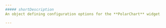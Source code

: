 ```yaml
---
##### shortDescription
An object defining configuration options for the **PolarChart** widget.

---
```

